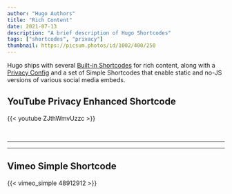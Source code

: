 ```yaml
---
author: "Hugo Authors"
title: "Rich Content"
date: 2021-07-13
description: "A brief description of Hugo Shortcodes"
tags: ["shortcodes", "privacy"]
thumbnail: https://picsum.photos/id/1002/400/250
---
```


Hugo ships with several [Built-in Shortcodes](https://gohugo.io/content-management/shortcodes/#use-hugos-built-in-shortcodes) for rich content, along with a [Privacy Config](https://gohugo.io/about/hugo-and-gdpr/) and a set of Simple Shortcodes that enable static and no-JS versions of various social media embeds.

## <!--more-->

## YouTube Privacy Enhanced Shortcode

{{< youtube ZJthWmvUzzc >}}

<br>

---


---

## Vimeo Simple Shortcode

{{< vimeo_simple 48912912 >}}
